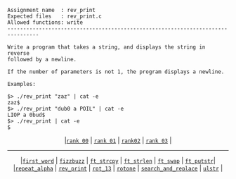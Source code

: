 ```
Assignment name  : rev_print
Expected files   : rev_print.c
Allowed functions: write
--------------------------------------------------------------------------------

Write a program that takes a string, and displays the string in reverse
followed by a newline.

If the number of parameters is not 1, the program displays a newline.

Examples:

$> ./rev_print "zaz" | cat -e
zaz$
$> ./rev_print "dub0 a POIL" | cat -e
LIOP a 0bud$
$> ./rev_print | cat -e
$
```

<div align="center">
  
|[`rank 00`](https://github.com/LLuisPP/42-Exams/tree/main/rank02/n1-12/first_word) | [`rank 01`](https://github.com/LLuisPP/42-Exams/tree/main/rank02/n2-20/) | [`rank02`](https://github.com/LLuisPP/42-Exams/tree/main/rank02/n3-15/) | [`rank 03`](https://github.com/LLuisPP/42-Exams/tree/main/rank02/n4-12/) |

</div>

***

<div align="center">

|[`first_word`](https://github.com/LLuisPP/42-Exams/tree/main/rank02/n1-12/first_word) | [`fizzbuzz`](https://github.com/LLuisPP/42-Exams/tree/main/rank02/n1-12/fizzbuzz) | [`ft_strcpy`](https://github.com/LLuisPP/42-Exams/tree/main/rank02/n1-12/ft_strcpy) | [`ft_strlen`](https://github.com/LLuisPP/42-Exams/tree/main/rank02/n1-12/ft_strlen) | [`ft_swap`](https://github.com/LLuisPP/42-Exams/tree/main/rank02/n1-12/ft_swap) | [`ft_putstr`](https://github.com/LLuisPP/42-Exams/tree/main/rank02/n1-12/ft_putstr) ​​| <br>
|[`repeat_alpha`](https://github.com/LLuisPP/42-Exams/tree/main/rank02/n1-12/repeat_alpha) | [`rev_print`](https://github.com/LLuisPP/42-Exams/tree/main/rank02/n1-12/rev_print) | [`rot_13`](https://github.com/LLuisPP/42-Exams/tree/main/rank02/n1-12/rot_13) | [`rotone`](https://github.com/LLuisPP/42-Exams/tree/main/rank02/n1-12/rotone) | [`search_and_replace`](https://github.com/LLuisPP/42-Exams/tree/main/rank02/n1-12/search_and_replace) | [`ulstr`](https://github.com/LLuisPP/42-Exams/tree/main/rank02/n1-12/ulstr) |

</div>